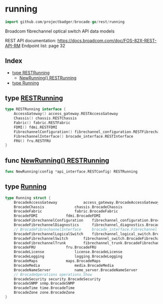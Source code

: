 
# running

```go
import github.com/projectbadger/brocade-go/rest/running
```

Broadcom fibrechannel optical switch API data models

REST API documentation: https://docs.broadcom.com/doc/FOS-82X-REST-API-RM
Endpoint list: page 32

## Index

- [type RESTRunning](#type-restrunning)
  - [NewRunning() RESTRunning](#func-newrunning-restrunning)
- [type Running](#type-running)


## type [RESTRunning](<running.go#L77>)
```go
type RESTRunning interface {
	AccessGateway() access_gateway.RESTAccessGateway
	Chassis() chassis.RESTChassis
	Fabric() fabric.RESTFabric
	FDMI() fdmi.RESTFDMI
	FibrechannelConfiguration() fibrechannel_configuration.RESTFibrechannelConfiguration
	FibrechannelInterface() brocade_interface.RESTInterface
	FRU() fru.RESTFRU
}
```

## func [NewRunning() RESTRunning](<running.go#L87>)

```go
func NewRunning(config *api_interface.RESTConfig) RESTRunning
```

## type [Running](<running.go#L49>)
```go
type Running struct {
	BrocadeAccessGateway			access_gateway.BrocadeAccessGateway
	BrocadeChassis				chassis.BrocadeChassis
	BrocadeFabric				fabric.BrocadeFabric
	BrocadeFDMI				fdmi.BrocadeFDMI
	BrocadeFibrechannelConfiguration	fibrechannel_configuration.BrocadeFibrechannelConfiguration
	BrocadeFibrechannelDiagnostics		fibrechannel_diagnostics.BrocadeFibrechannelDiagnostics
	// BrocadeFibrechannelInterface     brocade_interface.Fibrechannel
	BrocadeFibrechannelLogicalSwitch	fibrechannel_logical_switch.BrocadeFibrechannelLogicalSwitch
	BrocadeFibrechannelSwitch		fibrechannel_switch.BrocadeFibrechannelSwitch
	BrocadeFibrechannelTrunk		fibrechannel_trunk.BrocadeFibrechannelTrunk
	BrocadeFRU				fru.BrocadeFRU
	BrocadeLicense				license.BrocadeLicense
	BrocadeLogging				logging.BrocadeLogging
	BrocadeMaps				maps.BrocadeMaps
	BrocadeMedia				media.BrocadeMedia
	BrocadeNameServer			name_server.BrocadeNameServer
	// BrocadeOperations operations.Show
	BrocadeSecurity	security.BrocadeSecurity
	BrocadeSNMP	snmp.BrocadeSNMP
	BrocadeTime	time.BrocadeTime
	BrocadeZone	zone.BrocadeZone
}
```

